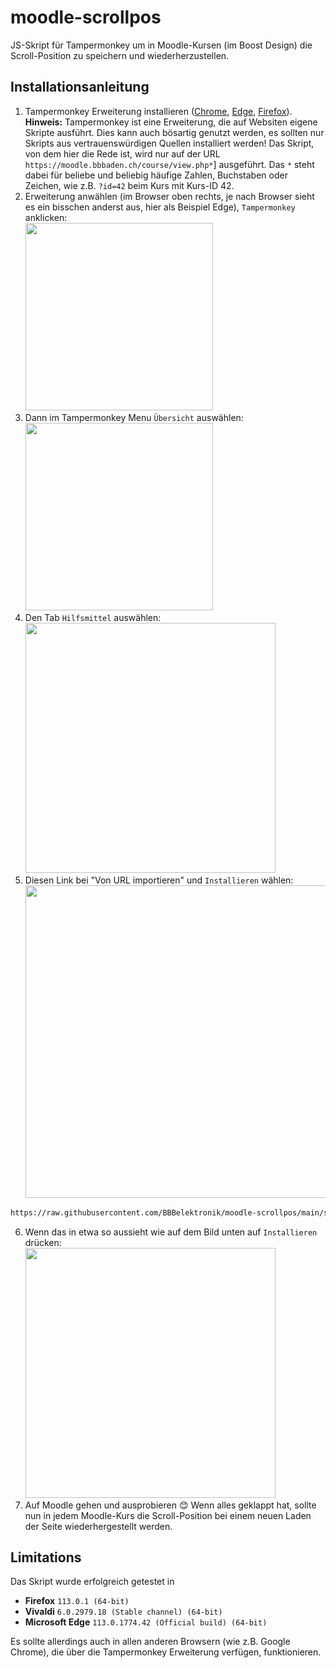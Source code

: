 # moodle-scrollpos
JS-Skript für Tampermonkey um in Moodle-Kursen (im Boost Design) die Scroll-Position zu speichern und wiederherzustellen.

## Installationsanleitung
1. Tampermonkey Erweiterung installieren ([Chrome](https://chrome.google.com/webstore/detail/tampermonkey/dhdgffkkebhmkfjojejmpbldmpobfkfo), [Edge](https://microsoftedge.microsoft.com/addons/detail/tampermonkey/iikmkjmpaadaobahmlepeloendndfphd?hl=de-DE&gl=CH), [Firefox](https://addons.mozilla.org/de/firefox/addon/tampermonkey/)).<br>
**Hinweis:** Tampermonkey ist eine Erweiterung, die auf Websiten eigene Skripte ausführt. Dies kann auch bösartig genutzt werden, es sollten nur Skripts aus vertrauenswürdigen Quellen installiert werden! Das Skript, von dem hier die Rede ist, wird nur auf der URL `https://moodle.bbbaden.ch/course/view.php*`] ausgeführt. Das `*` steht dabei für beliebe und beliebig häufige Zahlen, Buchstaben oder Zeichen, wie z.B. `?id=42` beim Kurs mit Kurs-ID 42.
2. Erweiterung anwählen (im Browser oben rechts, je nach Browser sieht es ein bisschen anderst aus, hier als Beispiel Edge), `Tampermonkey` anklicken:<br><img src="images/edge1_de.png" width="300">
3. Dann im Tampermonkey Menu `Übersicht` auswählen:<br><img src="images/edge2_de.png" width="300">
4. Den Tab `Hilfsmittel` auswählen:<br><img src="images/edge3_de.png" width="400">
5. Diesen Link bei "Von URL importieren" und `Installieren` wählen:<br><img src="images/edge4_de.png" width="500"><br>
  ````txt
https://raw.githubusercontent.com/BBBelektronik/moodle-scrollpos/main/save_scroll_position_moodle_tampermonkey.js
  ````
6. Wenn das in etwa so aussieht wie auf dem Bild unten auf `Installieren` drücken:<br><img src="images/edge5_de.png" width="400">
7. Auf Moodle gehen und ausprobieren 😊 Wenn alles geklappt hat, sollte nun in jedem Moodle-Kurs die Scroll-Position bei einem neuen Laden der Seite wiederhergestellt werden.

## Limitations
Das Skript wurde erfolgreich getestet in
* **Firefox** `113.0.1 (64-bit)`
* **Vivaldi** `6.0.2979.18 (Stable channel) (64-bit)`
* **Microsoft Edge** `113.0.1774.42 (Official build) (64-bit)`

Es sollte allerdings auch in allen anderen Browsern (wie z.B. Google Chrome), die über die Tampermonkey Erweiterung verfügen, funktionieren.